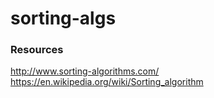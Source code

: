 # sorting-algs

### Resources
http://www.sorting-algorithms.com/
https://en.wikipedia.org/wiki/Sorting_algorithm
